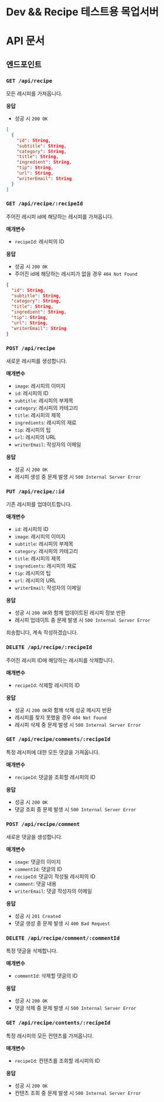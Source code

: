 # Dev && Recipe 테스트용 목업서버

# API 문서

## 엔드포인트

### `GET /api/recipe`
모든 레시피를 가져옵니다.

**응답**

- 성공 시 `200 OK`

```json
[
  {
    "id": String,
    "subtitle": String,
    "category": String,
    "title": String,
    "ingredient": String,
    "tip": String,
    "url": String,
    "writerEmail": String
  }
]
```

### `GET /api/recipe/:recipeId`
주어진 레시피 id에 해당하는 레시피를 가져옵니다.

**매개변수**

- `recipeId`: 레시피의 ID

**응답**

- 성공 시 `200 OK`
- 주어진 id에 해당하는 레시피가 없을 경우 `404 Not Found`

```json
{
  "id": String,
  "subtitle": String,
  "category": String,
  "title": String,
  "ingredient": String,
  "tip": String,
  "url": String,
  "writerEmail": String
}
```

### `POST /api/recipe`
새로운 레시피를 생성합니다.

**매개변수**

- `image`: 레시피의 이미지
- `id`: 레시피의 ID
- `subtitle`: 레시피의 부제목
- `category`: 레시피의 카테고리
- `title`: 레시피의 제목
- `ingredients`: 레시피의 재료
- `tip`: 레시피의 팁
- `url`: 레시피의 URL
- `writerEmail`: 작성자의 이메일

**응답**

- 성공 시 `200 OK`
- 레시피 생성 중 문제 발생 시 `500 Internal Server Error`

### `PUT /api/recipe/:id`
기존 레시피를 업데이트합니다.

**매개변수**

- `id`: 레시피의 ID
- `image`: 레시피의 이미지
- `subtitle`: 레시피의 부제목
- `category`: 레시피의 카테고리
- `title`: 레시피의 제목
- `ingredients`: 레시피의 재료
- `tip`: 레시피의 팁
- `url`: 레시피의 URL
- `writerEmail`: 작성자의 이메일

**응답**

- 성공 시 `200 OK`와 함께 업데이트된 레시피 정보 반환
- 레시피 업데이트 중 문제 발생 시 `500 Internal Server Error`

죄송합니다, 계속 작성하겠습니다.

### `DELETE /api/recipe/:recipeId`
주어진 레시피 ID에 해당하는 레시피를 삭제합니다.

**매개변수**

- `recipeId`: 삭제할 레시피의 ID

**응답**

- 성공 시 `200 OK`와 함께 삭제 성공 메시지 반환
- 레시피를 찾지 못했을 경우 `404 Not Found`
- 레시피 삭제 중 문제 발생 시 `500 Internal Server Error`

### `GET /api/recipe/comments/:recipeId`
특정 레시피에 대한 모든 댓글을 가져옵니다.

**매개변수**

- `recipeId`: 댓글을 조회할 레시피의 ID

**응답**

- 성공 시 `200 OK`
- 댓글 조회 중 문제 발생 시 `500 Internal Server Error`

### `POST /api/recipe/comment`
새로운 댓글을 생성합니다.

**매개변수**

- `image`: 댓글의 이미지
- `commentId`: 댓글의 ID
- `recipeId`: 댓글이 작성될 레시피의 ID
- `comment`: 댓글 내용
- `writerEmail`: 댓글 작성자의 이메일

**응답**

- 성공 시 `201 Created`
- 댓글 생성 중 문제 발생 시 `400 Bad Request`

### `DELETE /api/recipe/comment/:commentId`
특정 댓글을 삭제합니다.

**매개변수**

- `commentId`: 삭제할 댓글의 ID

**응답**

- 성공 시 `200 OK`
- 댓글 삭제 중 문제 발생 시 `500 Internal Server Error`

### `GET /api/recipe/contents/:recipeId`
특정 레시피의 모든 컨텐츠를 가져옵니다.

**매개변수**

- `recipeId`: 컨텐츠를 조회할 레시피의 ID

**응답**

- 성공 시 `200 OK`
- 컨텐츠 조회 중 문제 발생 시 `500 Internal Server Error`
